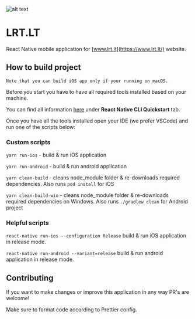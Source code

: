 ![alt text](https://www.lrt.lt/images/logo/logo-lrt.svg?v=238)

# LRT.LT

React Native mobile application for [www.lrt.lt](https://www.lrt.lt/) website.

## How to build project

`Note that you can build iOS app only if your running on macOS.`

Before you start you have to have all required tools installed based on your machine.

You can find all information [here](https://facebook.github.io/react-native/docs/getting-started) under **React Native CLI Quickstart** tab.

Once you have all the tools installed open your IDE (we prefer VSCode) and run one of the scripts below:

### Custom scripts

`yarn run-ios` - build & run iOS application

`yarn run-android` - build & run android application

`yarn clean-build` - cleans node_module folder & re-downloads required dependencies. Also runs `pod install` for iOS

`yarn clean-build-win` - cleans node_module folder & re-downloads required dependencies on Windows. Also runs `./gradlew clean` for Android project

### Helpful scripts

`react-native run-ios --configuration Release` build & run iOS application in release mode.

`react-native run-android --variant=release` build & run android application in release mode.

## Contributing

If you want to make changes or improve this application in any way PR's are welcome!

Make sure to format code according to Prettier config.
